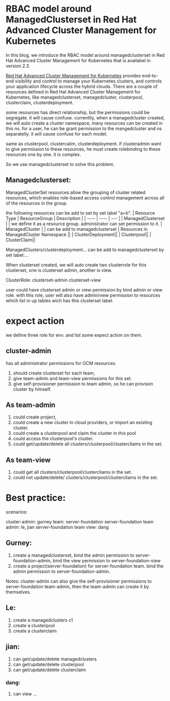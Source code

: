 # RBAC model around ManagedClusterset in Red Hat Advanced Cluster Management for Kubernetes

In this blog, we introduce the RBAC model around managedclusterset in Red Hat Advanced Cluster Management for Kubernetes that is availabel in version 2.3. 

[Red Hat Advanced Cluster Management for Kubernetes](https://www.redhat.com/en/technologies/management/advanced-cluster-management) provides end-to-end visibility and control to manage your Kubernetes clusters, and controls your application lifecycle across the hybrid clouds. There are a couple of resources defined in Red Hat Advanced Cluster Management for Kubernetes, like managedclusterset, managedcluster, clusterpool, clusterclaim, clusterdeployment.

some resources has direct relationship, but the permissions could be segregate. it will cause confuse.
currentlly, when a managedcluster created, we will auto create a cluster namespace, many resources can be created in this ns. for a user, he can be grant permission to the mangedcluster and ns separatelly. it will cause confuse for each model.

same as clusterpool, clustercalim, clusterdeployment.
if clusteradmin want to give permission to these resources, he must create rolebinding to these resources one by one. it is complex.

So we use managedclusterset to solve this problem. 


## Managedclusterset:
ManagedClusterSet resources allow the grouping of cluster related resources, which enables role-based access control management across all of the resources in the group.

the following resources can be add to set by set label "a=b".
|  Resource Type   |  ResourceGroup   |   Description  |
|  ----  | ----  |  --- |
| ManagedClusterset  |  | we define it as a resource group. administrator can set permission to it. 
| ManagedCluster  |  | can be add to managedclusterset 
| Resources in ManagedCluster Namespace ||
| ClusterDeployment||
| Clusterpool||
| ClusterClaim||

ManagedClusters/clusterdeployment... can be add to managedclusterset by set label:...


When clusterset created, we will auto create two clusterrole for this clusterset, one is clusterset admin, another is view.

ClusterRole:
clusterset-admin
clusterset-view
 
user could have clusterset admin or view permission by bind admin or view role. with this role, user will also have admin/view permission to resources which list in up tables wich has this clusterset label. 

# expect action
we define three role for env. and list some expect action on them.


## cluster-admin
has all administrator permissions for OCM resources. 
1.  should create clusterset for each team, 
2. give team-admin and team-view permissions for this set. 
3. give self-provisioner permission to team admin, so he can provison cluster by himself.

## As team-admin
1. could create project, 
2. could create a new cluster in cloud providers, or import an existing cluster.
3. could create a clusterpool and claim the cluster in this pool
4. could access the clusterpool's cluster.
5. could get/update/delete all clusters/clusterpool/clustercliams in the set.

## As team-view
1. could get all clusters/clusterpool/clustercliams in the set.
2. could not update/delete/ clusters/clusterpool/clustercliams in the set.



# Best practice:
scenarios: 

cluster-admin: gurney
team: server-foundation
server-foundation team admin: le, jian
server-foundation team view: dang


## Gurney:
1. create a managedclusterset, bind the admin permission to server-foundation-admin, bind the view permission to server-foundation-view
2. create a project(server-foundation) for server-foundation team. bind the admin permission to server-foundation-admin.

Notes: cluster-admin can also give the self-provisioner permissions to server-foundation team-admin, then the team-admin can create it by themselves.

## Le:
 1. create a managedclusters c1
 2. create a clusterpool
 3. create a clusterclaim

## jian:
1. can get/update/delete managedclusters
2. can  get/update/delete clusterpool
3. can get/update/delete  clusterclaim

### dang:
1. can view ...
